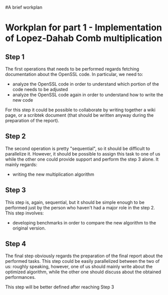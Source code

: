 #A brief workplan

# Workplan for part 1 - Implementation of Lopez-Dahab Comb multiplication #

## Step 1 ##

The first operations that needs to be performed regards fetching documentation about the OpenSSL code. In particular, we need to:

  * analyze the OpenSSL code in order to understand which portion of the code needs to be adjusted
  * analyze the OpenSSL code again in order to understand how to write the new code

For this step it could be possible to collaborate by writing together a wiki page, or a scribtek document (that should be written anyway during the preparation of the report).

## Step 2 ##

The second operation is pretty "sequential", so it should be difficult to parallelize it. However, it should be possible to assign this task to one of us while the other one could provide support and perform the step 3 alone. It mainly regards:

  * writing the new multiplication algorithm

## Step 3 ##

This step is, again, sequential, but it should be simple enough to be performed just by the person who haven't had a major role in the step 2. This step involves:

  * developing benchmarks in order to compare the new algorithm to the original version.

## Step 4 ##

The final step obviously regards the preparation of the final report about the performed tasks. This step could be easily parallelized between the two of us: roughly speaking, however, one of us should mainly write about the optimized algorithm, while the other one should discuss about the obtained performances.

This step will be better defined after reaching Step 3